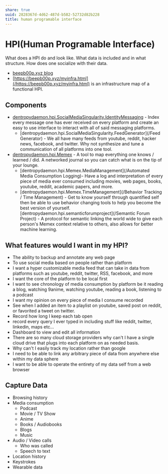 ```yaml
---
share: true
uuid: 2828367d-4d62-487d-b582-52732d82b228
title: human programable interface
---
```

# HPI(Human Programable Interface)

What does a HPI do and look like. What data is included and in what structure. How does one socialize with their data.

* [beepb00p.xyz blog](https://beepb00p.xyz/hpi.html)
* [https://beepb00p.xyz/myinfra.html](/https://beepb00p.xyz/myinfra.html) is an infrastructure map of a functional HPI.

## Components

* [dentropydaemon.hpi.SocialMediaSingularity.IdentityMessaging](/a774c0a5-5e5e-48f9-8ab5-a91eb358c5f4) - Index every message one has ever received on every platform and create an easy to use interface to interact with all of said messaging platforms.
  * [dentropydaemon.hpi.SocialMediaSingularity.FeedGenerator](/Feed Generator) - We all have many feeds from youtube, reddit, hacker news, facebook, and twitter. Why not synthesize and tune a communication of all platforms into one tool.
* [dentropydaemon.hpi.Memex](/c6cc57b2-ed86-4f69-b656-c534988f6673) - A tool to map everything one knows / learned / did. A networked journal so you can catch what is on the tip of your lounge.
  * [dentropydaemon.hpi.Memex.MediaManagement](/Automated Media Consumption Logging)- Have a log and interpretation of every piece of media ever consumed including movies, web pages, books, youtube, reddit, academic papers, and more.
  * [dentropydaemon.hpi.Memex.TimeManagement](/Behavior Tracking / Time Management) - Get to know yourself through quantified self then be able to use behavior changing tools to help you become the best version of yourself.
[dentropydaemon.hpi.semanticforumproject](/Semantic Forum Project) - A protocol for semantic linking the world wide to give each person's Memex context relative to others, also allows for better machine learning.


## What features would I want in my HPI?

* The ability to backup and annotate any web page
* To use social media based on people rather than platform
* I want a hyper customizable media feed that can take in data from platforms such as youtube, reddit, twitter, RSS, facebook, and more
* I want the core of the platform to be local first
* I want to see chronology of media consumption by platform be it reading a blog, watching 9anime, watching youtube, reading a book, listening to a podcast
* I want my opinion on every piece of media I consume recorded
* See when I added an item to a playlist on youtube, saved post on reddit, or favorited a tweet on twitter.
* Record how long I keep each tab open
* record every query I ever typed in including stuff like reddit, twitter, linkedin, maps etc...
* Dashboard to view and edit all information
* There are so many cloud storage providers why can't I have a single cloud drive that plugs into each platform on as needed basis.
* Why can't I easily track my location rather than google
* I need to be able to link any arbitrary piece of data from anywhere else within my data sphere
* I want to be able to operate the entirety of my data self from a web browser

## Capture Data

* Browsing history
* Media consumption
  * Podcast
  * Movie / TV Show
  * Anime
  * Books / Audiobooks
  * Blogs
  * Music
* Audio / Video calls
  * Who was called
  * Speech to text
* Location history
* Keystrokes
* Wearable data